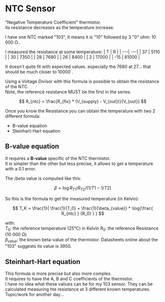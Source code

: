 # NTC Sensor

"Negative Temperature Coefficient" thermistor.  
Its resistance decreases as the temperature increase.  

I have one NTC marked "103", it means it is "10" followed by 3 "0" ohm: 10 000 Ω .

I measured the resistance at some temperature:
| T   | R     | 
|  ---|    ---|
|  37 |  5110 |
|  30 |  7350 |
|  28 |  7680 |
|  26 |  8400 |
|   2 | 17000 |
| -15 | 81000 |

It doesn't quite fit with expected values. especially the 7680 at 27... that should be much closer to 10000 .  
  
Using a Voltage Divisor with this formula is possible to obtain the resistance of the NTC.  
Note, the reference resistance MUST be the first in the series.
<!-- R_ntc = (R_fix * (V_supply - V_out)) / V_out -->
$$ R_{ntc} = \frac{R_{fix} * (V_{supply} - V_{out})}{V_{out}} $$  
  
Once you know the Resistance you can obtain the temperature with two 2 different formula:
- B-value equation
- Steinhart-Hart equation

## B-value equation

It requires a **B-value** specific of the NTC thermistor.  
It is simpler than the other but less precise, it allows to get a temperature with a 0.1 error.  

The $/beta$ value is computed like this:
<!-- B = log(R_t1/R_t2) / (1/T1 - 1/T2) -->
$$ \beta = \log{ R_{T1}/R_{T2} } / ( 1/T1 - 1/T2 ) $$

So this is the formula to get the measured temperature (in Kelvin):  
<!-- T_k = 1 / (1/T_0 + 1/B_value * log(R_ntc/R_0)) -->
$$ T_K = \frac{1}{ \frac{1}{T_0} + \frac{1}{\beta_{value}} * \log{\frac{ R_{ntc} } {R_0} }  } $$  

with:   
$T_0$: the reference temperature (25°C) in Kelvin
$R_0$: the reference Resistance (10 000 Ω)  
$\beta_{value}$: the known beta-value of the thermistor. Datasheets online about the "103" suggests its value is 3950.   


## Steinhart-Hart equation

This formula is more precise but also more complex.  
It requires to have the A, B and C coefficients of the thermistor.  
I have no idea what these valiues can be for my 103 sensor.
They can be calculated measuring hte resistance at 3 different known temperatures.  
Topic/work for another day...  
